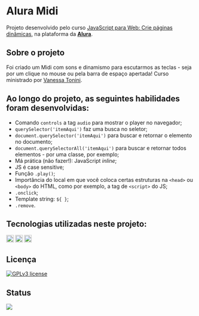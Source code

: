 # Alura Midi

Projeto desenvolvido pelo curso [JavaScript para Web: Crie páginas dinâmicas](https://cursos.alura.com.br/course/javascript-web-paginas-dinamicas), na plataforma da **[Alura](https://alura.com.br/)**.

## Sobre o projeto
Foi criado um Midi com sons e dinamismo para escutarmos as teclas - seja por um clique no mouse ou pela barra de espaço apertada! Curso ministrado por [Vanessa Tonini](https://cursos.alura.com.br/user/vanessametonini).

## Ao longo do projeto, as seguintes habilidades foram desenvolvidas:
- Comando `controls` a tag `audio` para mostrar o player no navegador;
- `querySelector('itemAqui')` faz uma busca no seletor;
- `document.querySelector('itemAqui')` para buscar e retornar o elemento no documento;
- `document.querySelectorAll('itemAqui')` para buscar e retornar todos elementos - por uma classe, por exemplo;
- Má prática (não fazer!): JavaScript *inline*;
- JS é case sensitive;
- Função `.play()`;
- Importância do local em que você coloca certas estruturas na `<head>` ou `<body>` do HTML, como por exemplo, a tag de `<script>` do JS;
- `.onclick`;
- Template string: `${ }`;
- `.remove`.

## Tecnologias utilizadas neste projeto:
<img height="20" src="https://img.shields.io/badge/-HTML5-orange"> <img height="20" src="https://img.shields.io/badge/-CSS3-blue"> <img height="20" src="https://img.shields.io/badge/-JavaScript-yellow">

## Licença
[![GPLv3 license](https://img.shields.io/badge/License-GPLv3-blue.svg)](http://perso.crans.org/besson/LICENSE.html)

## Status
<img src='https://img.shields.io/badge/Status-conclu%C3%ADdo-brightgreen'></img>
